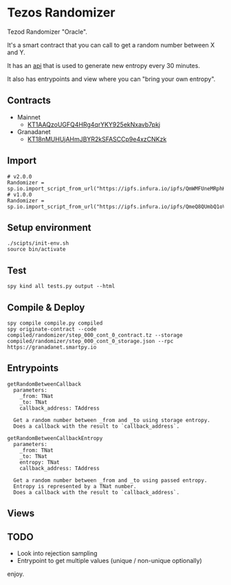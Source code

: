 # Tezos Randomizer

Tezod Randomizer "Oracle".  

It's a smart contract that you can call to get a random number between X and Y.

It has an [api]() that is used to generate new entropy every 30 minutes.

It also has entrypoints and view where you can "bring your own entropy".

## Contracts

* Mainnet
  * [KT1AAQzoUGFQ4HRg4qrYKY925ekNxavb7pkj](https://better-call.dev/mainnet/KT1AAQzoUGFQ4HRg4qrYKY925ekNxavb7pkj/)
* Granadanet
  * [KT18nMUHUjAHmJBYR2kSFASCCp9e4xzCNKzk](https://better-call.dev/granadanet/KT18nMUHUjAHmJBYR2kSFASCCp9e4xzCNKzk/)

## Import

```
# v2.0.0
Randomizer = sp.io.import_script_from_url("https://ipfs.infura.io/ipfs/QmWMFUneMRphK1uGKZaYjRXo8eJxRxB9rLU453DHrrBE1w")
# v1.0.0
Randomizer = sp.io.import_script_from_url("https://ipfs.infura.io/ipfs/QmeQ8QUmbQ1oV9FQb65UxgbM5323yuKNFgk3WgTzgzeY3E")
```

## Setup environment

```
./scipts/init-env.sh
source bin/activate
```

## Test

```
spy kind all tests.py output --html
```


## Compile & Deploy

```
spy compile compile.py compiled
spy originate-contract --code compiled/randomizer/step_000_cont_0_contract.tz --storage compiled/randomizer/step_000_cont_0_storage.json --rpc https://granadanet.smartpy.io
```

## Entrypoints

```
getRandomBetweenCallback
  parameters:
    _from: TNat
    _to: TNat
    callback_address: TAddress

  Get a random number between _from and _to using storage entropy. 
  Does a callback with the result to `callback_address`.

getRandomBetweenCallbackEntropy
  parameters:
    _from: TNat
    _to: TNat
    entropy: TNat
    callback_address: TAddress

  Get a random number between _from and _to using passed entropy.
  Entropy is represented by a TNat number. 
  Does a callback with the result to `callback_address`.
```

## Views

## TODO

* Look into rejection sampling
* Entrypoint to get multiple values (unique / non-unique optionally)

enjoy. 
